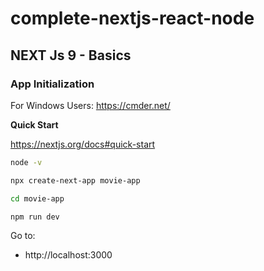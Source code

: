 # complete-nextjs-react-node

## NEXT Js 9 - Basics

### App Initialization

For Windows Users: https://cmder.net/

**Quick Start**

https://nextjs.org/docs#quick-start

```bash
node -v
```

```bash
npx create-next-app movie-app
```

```bash
cd movie-app
```

```bash
npm run dev
```

Go to:
- http://localhost:3000
